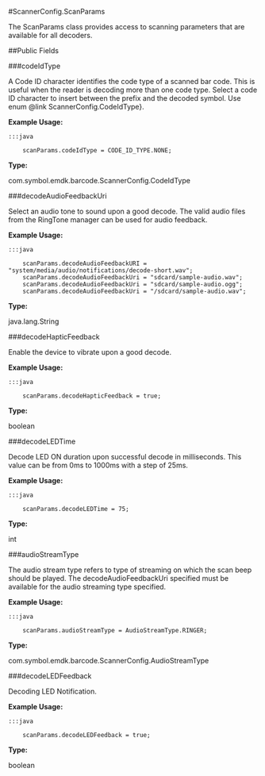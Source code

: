 #ScannerConfig.ScanParams

The ScanParams class provides access to scanning
 parameters that are available for all decoders.



##Public Fields

###codeIdType

A Code ID character identifies the code type of a scanned bar code.
 This is useful when the reader is decoding more than one code type.
 Select a code ID character to insert between the prefix and the
 decoded symbol. Use enum @link ScannerConfig.CodeIdType}.

 
 

 
 



**Example Usage:**
	
	:::java	
	 	
	 	scanParams.codeIdType = CODE_ID_TYPE.NONE;


**Type:**

com.symbol.emdk.barcode.ScannerConfig.CodeIdType

###decodeAudioFeedbackUri

Select an audio tone to sound upon a good decode.
 The valid audio files from the RingTone manager can be used for audio feedback.

 
 

 
 



**Example Usage:**
	
	:::java	
	 	
	 	scanParams.decodeAudioFeedbackURI = "system/media/audio/notifications/decode-short.wav";
		scanParams.decodeAudioFeedbackUri = "sdcard/sample-audio.wav";
		scanParams.decodeAudioFeedbackUri = "sdcard/sample-audio.ogg";
		scanParams.decodeAudioFeedbackUri = "/sdcard/sample-audio.wav";


**Type:**

java.lang.String

###decodeHapticFeedback

Enable the device to vibrate upon a good decode.

 
 

 
 



**Example Usage:**
	
	:::java	
	 	
	 	scanParams.decodeHapticFeedback = true;


**Type:**

boolean

###decodeLEDTime

Decode LED ON duration upon successful decode in milliseconds.
 This value can be from 0ms to 1000ms with a step of 25ms.

 
 

 
 



**Example Usage:**
	
	:::java	
	 	
	 	scanParams.decodeLEDTime = 75;


**Type:**

int

###audioStreamType

The audio stream type refers to type of streaming on which the scan beep should be played.
 The decodeAudioFeedbackUri specified must be available for the audio streaming type specified.

 
 

 
 



**Example Usage:**
	
	:::java	
	 	
	 	scanParams.audioStreamType = AudioStreamType.RINGER;


**Type:**

com.symbol.emdk.barcode.ScannerConfig.AudioStreamType

###decodeLEDFeedback

Decoding LED Notification.

 
 

 
 



**Example Usage:**
	
	:::java	
	 	
	 	scanParams.decodeLEDFeedback = true;


**Type:**

boolean

